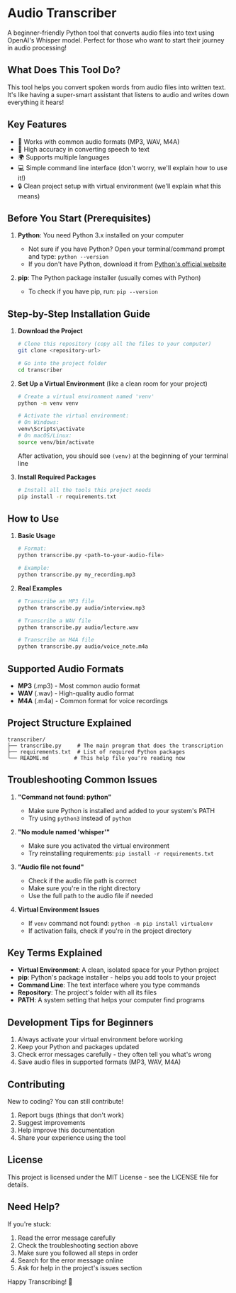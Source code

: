 # Audio Transcriber

A beginner-friendly Python tool that converts audio files into text using OpenAI's Whisper model. Perfect for those who want to start their journey in audio processing!

## What Does This Tool Do?

This tool helps you convert spoken words from audio files into written text. It's like having a super-smart assistant that listens to audio and writes down everything it hears!

## Key Features

- 🎵 Works with common audio formats (MP3, WAV, M4A)
- 🎯 High accuracy in converting speech to text
- 🌍 Supports multiple languages
- 💻 Simple command line interface (don't worry, we'll explain how to use it!)
- 🔒 Clean project setup with virtual environment (we'll explain what this means)

## Before You Start (Prerequisites)

1. **Python**: You need Python 3.x installed on your computer
   - Not sure if you have Python? Open your terminal/command prompt and type: `python --version`
   - If you don't have Python, download it from [Python's official website](https://www.python.org/downloads/)

2. **pip**: The Python package installer (usually comes with Python)
   - To check if you have pip, run: `pip --version`

## Step-by-Step Installation Guide

1. **Download the Project**
   ```bash
   # Clone this repository (copy all the files to your computer)
   git clone <repository-url>
   
   # Go into the project folder
   cd transcriber
   ```

2. **Set Up a Virtual Environment** (like a clean room for your project)
   ```bash
   # Create a virtual environment named 'venv'
   python -m venv venv
   
   # Activate the virtual environment:
   # On Windows:
   venv\Scripts\activate
   # On macOS/Linux:
   source venv/bin/activate
   ```
   
   After activation, you should see `(venv)` at the beginning of your terminal line

3. **Install Required Packages**
   ```bash
   # Install all the tools this project needs
   pip install -r requirements.txt
   ```

## How to Use

1. **Basic Usage**
   ```bash
   # Format:
   python transcribe.py <path-to-your-audio-file>
   
   # Example:
   python transcribe.py my_recording.mp3
   ```

2. **Real Examples**
   ```bash
   # Transcribe an MP3 file
   python transcribe.py audio/interview.mp3
   
   # Transcribe a WAV file
   python transcribe.py audio/lecture.wav
   
   # Transcribe an M4A file
   python transcribe.py audio/voice_note.m4a
   ```

## Supported Audio Formats

- **MP3** (.mp3) - Most common audio format
- **WAV** (.wav) - High-quality audio format
- **M4A** (.m4a) - Common format for voice recordings

## Project Structure Explained

```
transcriber/
├── transcribe.py     # The main program that does the transcription
├── requirements.txt  # List of required Python packages
└── README.md        # This help file you're reading now
```

## Troubleshooting Common Issues

1. **"Command not found: python"**
   - Make sure Python is installed and added to your system's PATH
   - Try using `python3` instead of `python`

2. **"No module named 'whisper'"**
   - Make sure you activated the virtual environment
   - Try reinstalling requirements: `pip install -r requirements.txt`

3. **"Audio file not found"**
   - Check if the audio file path is correct
   - Make sure you're in the right directory
   - Use the full path to the audio file if needed

4. **Virtual Environment Issues**
   - If `venv` command not found: `python -m pip install virtualenv`
   - If activation fails, check if you're in the project directory

## Key Terms Explained

- **Virtual Environment**: A clean, isolated space for your Python project
- **pip**: Python's package installer - helps you add tools to your project
- **Command Line**: The text interface where you type commands
- **Repository**: The project's folder with all its files
- **PATH**: A system setting that helps your computer find programs

## Development Tips for Beginners

1. Always activate your virtual environment before working
2. Keep your Python and packages updated
3. Check error messages carefully - they often tell you what's wrong
4. Save audio files in supported formats (MP3, WAV, M4A)

## Contributing

New to coding? You can still contribute!
1. Report bugs (things that don't work)
2. Suggest improvements
3. Help improve this documentation
4. Share your experience using the tool

## License

This project is licensed under the MIT License - see the LICENSE file for details.

## Need Help?

If you're stuck:
1. Read the error message carefully
2. Check the troubleshooting section above
3. Make sure you followed all steps in order
4. Search for the error message online
5. Ask for help in the project's issues section

Happy Transcribing! 🎉